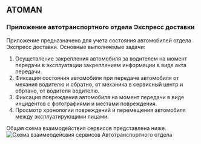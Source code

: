 ## ATOMAN 
### Приложение автотранспортного отдела Экспресс доставки

Приложение предназначено для учета состояния автомобилей отдела Экспресс доставки. 
Основные выполняемые задачи:
1. Осущетвление закрепления автомобиля за водителем на момент передачи в эксплуатации закреплением информации в виде акта передачи.
2. Фиксация состояния автомобиля при передаче автомобиля от механия водителю и обратно, от механика в сервисный центр и обртано, от водителя водителю.
3. Фиксация повреждения автомобиля на момент передачи в виде инцидентов с фотографиями и местами повреждения.
4. Просмотр хронологии повреждений и перемещения автомобиля между эксплуатирующими лицами.

Общая схема взаимодействия сервисов представлена ниже.
![Схема взаимеодейсвия сервисов Автотранспортного отдела](https://user-images.githubusercontent.com/60660331/184500954-84e04c79-8a9b-4d44-ac4b-bc89bfa6684a.png)
